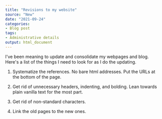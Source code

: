 ```yaml
---
title: "Revisions to my website"
source: "New"
date: "2021-09-24"
categories:
- Blog post
tags:
- Administrative details
output: html_document
---
```


I've been meaning to update and consolidate my webpages and blog. Here's a list of the things I need to look for as I do the updating.

<!--more-->

1. Systematize the references. No bare html addresses. Put the URLs at the bottom of the page. 

2. Get rid of unnecessary headers, indenting, and bolding. Lean towards plain vanilla text for the most part.

3. Get rid of non-standard characters.

4. Link the old pages to the new ones.